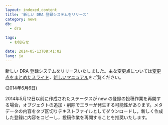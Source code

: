 ```yaml
---
layout: indexed_content
title: '新しい DRA 登録システムをリリース'
category: news
db:
  - dra

tags:
  - お知らせ

date: 2014-05-13T08:41:02
lang: ja
---
```


<p>新しい DRA 登録システムをリリースいたしました。主な変更点については<a href="http://www.slideshare.net/DDBJslide/dra-33537338">変更点をまとめたスライド</a>，<a href="/dra/services/index.html">新しいマニュアル</a>をご覧ください。</p>(2014年6月6日)

<p><span class="attention_text">2014年5月12日以前に作成されたステータスが new の登録の投稿作業を再開する場合，オブジェクトの追加・削除でエラーが発生する可能性があります。メタデータの内容をタブ区切りテキストファイルとしてダウンロードし，新しく作成した登録に内容をコピーし，投稿作業を再開することを推奨いたします。</span></p>
